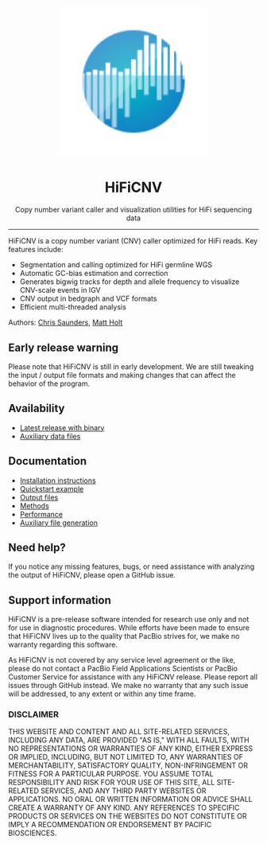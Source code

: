 <h1 align="center"><img width="300px" src="img/logo_HiFiCNV.svg"/></h1>

<h1 align="center">HiFiCNV</h1>

<p align="center">Copy number variant caller and visualization utilities for HiFi sequencing data</p>

***

HiFiCNV is a copy number variant (CNV) caller optimized for HiFi reads. Key features include:

- Segmentation and calling optimized for HiFi germline WGS
- Automatic GC-bias estimation and correction
- Generates bigwig tracks for depth and allele frequency to visualize CNV-scale events in IGV
- CNV output in bedgraph and VCF formats
- Efficient multi-threaded analysis

Authors: [Chris Saunders](https://github.com/ctsa), [Matt Holt](https://github.com/holtjma)

## Early release warning
Please note that HiFiCNV is still in early development. 
We are still tweaking the input / output file formats and making changes that can affect the behavior of the program.

## Availability
* [Latest release with binary](https://github.com/PacificBiosciences/HiFiCNV/releases/latest)
* [Auxiliary data files](./data)

## Documentation
* [Installation instructions](docs/install.md)
* [Quickstart example](docs/quickstart.md)
* [Output files](docs/outputs.md)
* [Methods](docs/methods.md)
* [Performance](docs/performance.md)
* [Auxiliary file generation](docs/aux_data.md)

## Need help?
If you notice any missing features, bugs, or need assistance with analyzing the output of HiFiCNV, 
please open a GitHub issue.

## Support information
HiFiCNV is a pre-release software intended for research use only and not for use in diagnostic procedures. 
While efforts have been made to ensure that HiFiCNV lives up to the quality that PacBio strives for, we make no warranty regarding this software.

As HiFiCNV is not covered by any service level agreement or the like, please do not contact a PacBio Field Applications Scientists or PacBio Customer Service for assistance with any HiFiCNV release. 
Please report all issues through GitHub instead. 
We make no warranty that any such issue will be addressed, to any extent or within any time frame.

### DISCLAIMER
THIS WEBSITE AND CONTENT AND ALL SITE-RELATED SERVICES, INCLUDING ANY DATA, ARE PROVIDED "AS IS," WITH ALL FAULTS, WITH NO REPRESENTATIONS OR WARRANTIES OF ANY KIND, EITHER EXPRESS OR IMPLIED, INCLUDING, BUT NOT LIMITED TO, ANY WARRANTIES OF MERCHANTABILITY, SATISFACTORY QUALITY, NON-INFRINGEMENT OR FITNESS FOR A PARTICULAR PURPOSE. YOU ASSUME TOTAL RESPONSIBILITY AND RISK FOR YOUR USE OF THIS SITE, ALL SITE-RELATED SERVICES, AND ANY THIRD PARTY WEBSITES OR APPLICATIONS. NO ORAL OR WRITTEN INFORMATION OR ADVICE SHALL CREATE A WARRANTY OF ANY KIND. ANY REFERENCES TO SPECIFIC PRODUCTS OR SERVICES ON THE WEBSITES DO NOT CONSTITUTE OR IMPLY A RECOMMENDATION OR ENDORSEMENT BY PACIFIC BIOSCIENCES.
